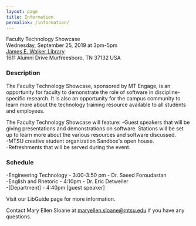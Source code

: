 ```yaml
---
layout: page
title: Information
permalink: /information/
---
```


Faculty Technology Showcase<br />
Wednesday, September 25, 2019 at 3pm-5pm<br />
[James E. Walker Library](https://library.mtsu.edu/homeb)<br />
1611 Alumni Drive
Murfreesboro, TN 37132 USA <br />

### Description

The Faculty Technology Showcase, sponsored by MT Engage, is an opportunity for faculty to demonstrate the role of software in discipline-specific research. It is also an opportunity for the campus community to learn more about the technology training resource available to all students and employees.

The Faculty Technology Showcase will feature:
-Guest speakers that will be giving presentations and demonstrations on software. Stations will be set up to learn more about the various resources and software discussed.<br />
-MTSU creative student organization Sandbox's open house.<br />
-Refreshments that will be served during the event.<br />

### Schedule

-Engineering Technology - 3:00-3:50 pm  - Dr. Saeed Foroudastan<br />
-English and Rhetoric - 4:10pm  - Dr. Eric Detweiler <br />
-[Department] - 4:40pm [guest speaker]<br />


Visit our LibGuide page for more information.

Contact Mary Ellen Sloane at maryellen.sloane@mtsu.edu if you have any questions.
